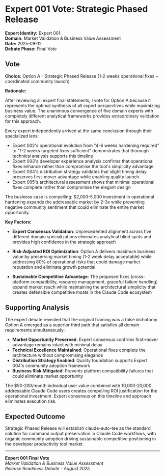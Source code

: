 # Expert 001 Vote: Strategic Phased Release

**Expert Identity:** Expert 001  
**Domain:** Market Validation & Business Value Assessment  
**Date:** 2025-08-12  
**Debate Phase:** Final Vote

## Vote

**Choice:** Option A - Strategic Phased Release (1-2 weeks operational fixes + coordinated community launch)

**Rationale:** 

After reviewing all expert final statements, I vote for Option A because it represents the optimal synthesis of all expert perspectives while maximizing business value. The unanimous convergence of five domain experts with completely different analytical frameworks provides extraordinary validation for this approach.

Every expert independently arrived at the same conclusion through their specialized lens:
- Expert 002's operational evolution from "4-6 weeks hardening required" to "1-2 weeks targeted fixes sufficient" demonstrates that thorough technical analysis supports this timeline
- Expert 003's developer experience analysis confirms that operational fixes enhance rather than compromise the tool's simplicity advantage
- Expert 004's distribution strategy validates that slight timing delay preserves first-mover advantage while enabling quality launch
- Expert 005's architectural assessment shows that minimal operational fixes complete rather than compromise the elegant design

The business case is compelling: $2,000-5,000 investment in operational hardening expands the addressable market by 2-3x while preventing negative community sentiment that could eliminate the entire market opportunity.

**Key Factors:**

- **Expert Consensus Validation**: Unprecedented alignment across five different domain specializations eliminates analytical blind spots and provides high confidence in the strategic approach

- **Risk-Adjusted ROI Optimization**: Option A delivers maximum business value by preserving market timing (1-2 week delay acceptable) while addressing 80% of operational risks that could damage market reputation and eliminate growth potential

- **Sustainable Competitive Advantage**: The proposed fixes (cross-platform compatibility, resource management, graceful failure handling) expand market reach while maintaining the architectural simplicity that creates defensible competitive moats in the Claude Code ecosystem

## Supporting Analysis

The expert debate revealed that the original framing was a false dichotomy. Option A emerged as a superior third path that satisfies all domain requirements simultaneously:

- **Market Opportunity Preserved**: Expert consensus confirms first-mover advantage remains intact with minimal delay
- **Technical Excellence Maintained**: Operational fixes complete the architecture without compromising elegance  
- **Distribution Strategy Enabled**: Quality foundation supports Expert 004's community adoption framework
- **Business Risk Mitigated**: Prevents platform compatibility failures that could eliminate market opportunity

The $50-200/month individual user value combined with 10,000-20,000 addressable Claude Code users creates compelling ROI justification for the operational investment. Expert consensus on this timeline and approach eliminates execution risk.

## Expected Outcome

Strategic Phased Release will establish claude-auto-tee as the standard solution for command output preservation in Claude Code workflows, with organic community adoption driving sustainable competitive positioning in the developer productivity tool market.

---

**Expert 001 Final Vote**  
*Market Validation & Business Value Assessment*  
*Release Readiness Debate - August 2025*